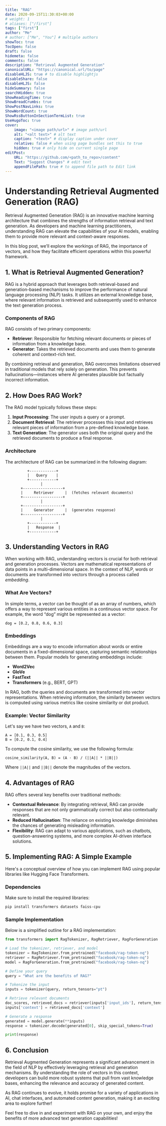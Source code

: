 ```yaml
---
title: "RAG"
date: 2020-09-15T11:30:03+00:00
# weight: 1
# aliases: ["/first"]
tags: ["first"]
author: "Me"
# author: ["Me", "You"] # multiple authors
showToc: true
TocOpen: false
draft: false
hidemeta: false
comments: false
description: "Retrieval Augmented Generation"
canonicalURL: "https://canonical.url/to/page"
disableHLJS: true # to disable highlightjs
disableShare: false
disableHLJS: false
hideSummary: false
searchHidden: true
ShowReadingTime: true
ShowBreadCrumbs: true
ShowPostNavLinks: true
ShowWordCount: true
ShowRssButtonInSectionTermList: true
UseHugoToc: true
cover:
    image: "<image path/url>" # image path/url
    alt: "<alt text>" # alt text
    caption: "<text>" # display caption under cover
    relative: false # when using page bundles set this to true
    hidden: true # only hide on current single page
editPost:
    URL: "https://github.com/<path_to_repo>/content"
    Text: "Suggest Changes" # edit text
    appendFilePath: true # to append file path to Edit link
---
```

# Understanding Retrieval Augmented Generation (RAG)

Retrieval Augmented Generation (RAG) is an innovative machine learning architecture that combines the strengths of information retrieval and text generation. As developers and machine learning practitioners, understanding RAG can elevate the capabilities of your AI models, enabling them to provide more relevant and context-aware responses.

In this blog post, we’ll explore the workings of RAG, the importance of vectors, and how they facilitate efficient operations within this powerful framework.

## 1. What is Retrieval Augmented Generation?

RAG is a hybrid approach that leverages both retrieval-based and generation-based mechanisms to improve the performance of natural language processing (NLP) tasks. It utilizes an external knowledge base, where relevant information is retrieved and subsequently used to enhance the text generation process.

### Components of RAG

RAG consists of two primary components:

- **Retriever**: Responsible for fetching relevant documents or pieces of information from a knowledge base.
- **Generator**: Takes the retrieved documents and uses them to generate coherent and context-rich text.

By combining retrieval and generation, RAG overcomes limitations observed in traditional models that rely solely on generation. This prevents hallucinations—instances where AI generates plausible but factually incorrect information.

## 2. How Does RAG Work?

The RAG model typically follows these steps:

1. **Input Processing**: The user inputs a query or a prompt.
2. **Document Retrieval**: The retriever processes this input and retrieves relevant pieces of information from a pre-defined knowledge base.
3. **Text Generation**: The generator uses both the original query and the retrieved documents to produce a final response.

### Architecture

The architecture of RAG can be summarized in the following diagram:

```
          +------------+
          |   Query    |
          +------------+
                |
       +------------------+
       |     Retriever     |  (fetches relevant documents)
       +------------------+
                |
       +------------------+
       |     Generator     |  (generates response)
       +------------------+
                |
          +------------+
          |   Response  |
          +------------+
```

## 3. Understanding Vectors in RAG

When working with RAG, understanding vectors is crucial for both retrieval and generation processes. Vectors are mathematical representations of data points in a multi-dimensional space. In the context of NLP, words or documents are transformed into vectors through a process called *embedding*.

### What Are Vectors?

In simple terms, a vector can be thought of as an array of numbers, which offers a way to represent various entities in a continuous vector space. For example, the word “dog” might be represented as a vector:

```plaintext
dog = [0.2, 0.8, 0.6, 0.3]
```

### Embeddings

Embeddings are a way to encode information about words or entire documents in a fixed-dimensional space, capturing semantic relationships between them. Popular models for generating embeddings include:

- **Word2Vec**
- **GloVe**
- **FastText**
- **Transformers** (e.g., BERT, GPT)

In RAG, both the queries and documents are transformed into vector representations. When retrieving information, the similarity between vectors is computed using various metrics like cosine similarity or dot product.

### Example: Vector Similarity

Let's say we have two vectors, `A` and `B`:

```plaintext
A = [0.1, 0.3, 0.5]
B = [0.2, 0.1, 0.4]
```

To compute the cosine similarity, we use the following formula:

```plaintext
cosine_similarity(A, B) = (A · B) / (||A|| * ||B||)
```

Where `||A||` and `||B||` denote the magnitudes of the vectors.

## 4. Advantages of RAG

RAG offers several key benefits over traditional methods:

- **Contextual Relevance**: By integrating retrieval, RAG can provide responses that are not only grammatically correct but also contextually relevant.
- **Reduced Hallucination**: The reliance on existing knowledge diminishes the chances of generating misleading information.
- **Flexibility**: RAG can adapt to various applications, such as chatbots, question-answering systems, and more complex AI-driven interface solutions.

## 5. Implementing RAG: A Simple Example

Here's a conceptual overview of how you can implement RAG using popular libraries like Hugging Face Transformers.

### Dependencies

Make sure to install the required libraries:

```bash
pip install transformers datasets faiss-cpu
```

### Sample Implementation

Below is a simplified outline for a RAG implementation:

```python
from transformers import RagTokenizer, RagRetriever, RagForGeneration

# Load the tokenizer, retriever, and model
tokenizer = RagTokenizer.from_pretrained("facebook/rag-token-nq")
retriever = RagRetriever.from_pretrained("facebook/rag-token-nq")
model = RagForGeneration.from_pretrained("facebook/rag-token-nq")

# Define your query
query = "What are the benefits of RAG?"

# Tokenize the input
inputs = tokenizer(query, return_tensors="pt")

# Retrieve relevant documents
doc_scores, retrieved_docs = retriever(inputs['input_ids'], return_tensors='pt')
inputs['context'] = retrieved_docs['context']

# Generate a response
generated = model.generate(**inputs)
response = tokenizer.decode(generated[0], skip_special_tokens=True)

print(response)
```

## 6. Conclusion

Retrieval Augmented Generation represents a significant advancement in the field of NLP by effectively leveraging retrieval and generation mechanisms. By understanding the role of vectors in this context, developers can build more robust systems that pull from vast knowledge bases, enhancing the relevance and accuracy of generated content.

As RAG continues to evolve, it holds promise for a variety of applications in AI, chat interfaces, and automated content generation, making it an exciting area to explore further!

Feel free to dive in and experiment with RAG on your own, and enjoy the benefits of more advanced text generation capabilities!